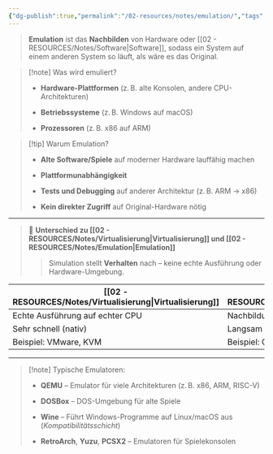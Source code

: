 ```yaml
---
{"dg-publish":true,"permalink":"/02-resources/notes/emulation/","tags":["informatik/virtualisierung"],"noteIcon":"","updated":"2025-07-18T15:57:57.000+02:00"}
---
```


> **Emulation** ist das **Nachbilden** von Hardware oder [[02 - RESOURCES/Notes/Software\|Software]], sodass ein System auf einem anderen System so läuft, als wäre es das Original.

> [!note] Was wird emuliert?
> 
> - **Hardware-Plattformen** (z. B. alte Konsolen, andere CPU-Architekturen)
>     
> - **Betriebssysteme** (z. B. Windows auf macOS)
>     
> - **Prozessoren** (z. B. x86 auf ARM)
>     

> [!tip] Warum Emulation?
> 
> - **Alte Software/Spiele** auf moderner Hardware lauffähig machen
>     
> - **Plattformunabhängigkeit**
>     
> - **Tests und Debugging** auf anderer Architektur (z. B. ARM → x86)
>     
> - **Kein direkter Zugriff** auf Original-Hardware nötig
>     

---

> 🔄 **Unterschied zu [[02 - RESOURCES/Notes/Virtualisierung\|Virtualisierung]] und [[02 - RESOURCES/Notes/Emulation\|Emulation]]**
> 
> > Simulation stellt **Verhalten** nach – keine echte Ausführung oder Hardware-Umgebung.

| [[02 - RESOURCES/Notes/Virtualisierung\|Virtualisierung]]             | [[02 - RESOURCES/Notes/Emulation\|Emulation]]                | [[02 - RESOURCES/Notes/Simulation\|Simulation]]                      |
| ------------------------------- | ---------------------------- | ----------------------------------- |
| Echte Ausführung auf echter CPU | Nachbildung fremder Hardware | Nachbildung des **Verhaltens**      |
| Sehr schnell (nativ)            | Langsam (wegen Übersetzung)  | Geschwindigkeit variabel            |
| Beispiel: VMware, KVM           | Beispiel: QEMU, Yuzu         | Beispiel: GNS3, Flugsimulator, NS-3 |


---

> [!note] Typische Emulatoren:
> 
> - **QEMU** – Emulator für viele Architekturen (z. B. x86, ARM, RISC-V)
>     
> - **DOSBox** – DOS-Umgebung für alte Spiele
>     
> - **Wine** – Führt Windows-Programme auf Linux/macOS aus (_Kompatibilitätsschicht_)
>     
> - **RetroArch**, **Yuzu**, **PCSX2** – Emulatoren für Spielekonsolen
>     
